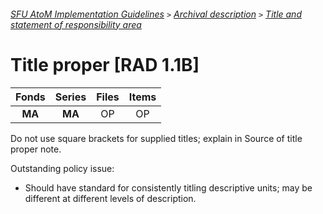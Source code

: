 ###### [SFU AtoM Implementation Guidelines](../README.md) `>` [Archival description](archival-description-overview.md) `>` [Title and statement of responsibility area](title-area.md)

# Title proper [RAD 1.1B]

| Fonds 	| Series 	| Files 	| Items 	|
|:-----:	|:------:	|:-----:	|:-----:	|
| **MA**  | **MA** 	|   OP  	|   OP  	|

Do not use square brackets for supplied titles; explain in Source of title proper note.

Outstanding policy issue:
- Should have standard for consistently titling descriptive units; may be different at different levels
of description.
